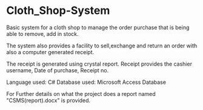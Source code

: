 # Cloth_Shop-System
Basic system for a cloth shop to manage the order purchase that is being able to remove, add in stock.

The system also provides a facility to sell,exchange and return an order with also a computer generated receipt.

The receipt is generated using crystal report. Receipt provides the cashier username, Date of purchase, Receipt no.

Language used:    C#
Database used:    Microsoft Access Database

For Further details on what the project does a report named "CSMS(report).docx" is provided.
